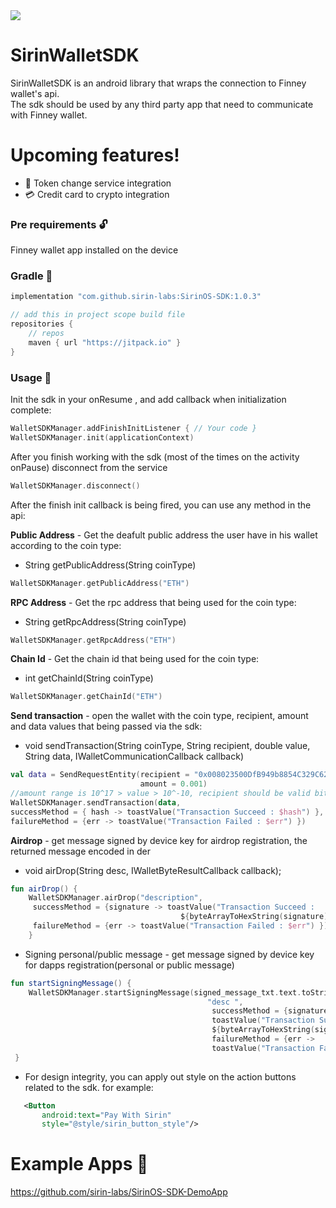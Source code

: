 
<img src="https://sirinlabs.com/wp-content/uploads/2018/10/logo-black.svg">


# SirinWalletSDK   

SirinWalletSDK is an android library that wraps the connection to Finney wallet's api.  
The sdk should be used by any third party app that need to communicate with Finney wallet.  
  
# Upcoming features!  
  * :currency_exchange: Token change service integration 
  *  :credit_card: Credit card to crypto integration
### Pre requirements  :unlock:
  Finney wallet app installed on the device  
  
###  Gradle    :hammer:
   ```gradle
 implementation "com.github.sirin-labs:SirinOS-SDK:1.0.3"
   
   // add this in project scope build file 
   repositories {
	   // repos
	   maven { url "https://jitpack.io" } 
  }  
 ```
  
### Usage  :briefcase:
  
Init the sdk in your onResume , and add callback when initialization complete:
  
  ```kotlin             
WalletSDKManager.addFinishInitListener { // Your code }  
WalletSDKManager.init(applicationContext)  
``` 

After you finish working with the sdk (most of the times on the activity onPause) disconnect from the service
  
  ```kotlin             
WalletSDKManager.disconnect()
``` 

After the finish init callback is being fired, you can use any method in the api:   
  
  
**Public Address** - Get the deafult public address the user have in his wallet according to the coin type:  
*  String getPublicAddress(String coinType)
 
  ```kotlin   
WalletSDKManager.getPublicAddress("ETH")  
```       
       
      
**RPC Address** - Get the rpc address that being used for the coin type:
* String getRpcAddress(String coinType) 
```kotlin  
WalletSDKManager.getRpcAddress("ETH")      
 ```  

**Chain Id** - Get the chain id that being used for the coin type:  
* int getChainId(String coinType)  
 ```kotlin  
WalletSDKManager.getChainId("ETH")       
 ```   
      
**Send transaction** - open the wallet with the coin type, recipient, amount and data values that being passed via the sdk:  
  
* void sendTransaction(String coinType, String recipient, double value, String data, IWalletCommunicationCallback callback)  
      
  
 ```kotlin 
 val data = SendRequestEntity(recipient = "0x008023500DfB949b8854C329C6237bFC3c060Fd6",
						      amount = 0.001) 
 //amount range is 10^17 > value > 10^-10, recipient should be valid bitcoin/ether address 
WalletSDKManager.sendTransaction(data,
successMethod = { hash -> toastValue("Transaction Succeed : $hash") },
 failureMethod = {err -> toastValue("Transaction Failed : $err") })
 ```
**Airdrop** - get message signed by device key for airdrop registration, the returned message encoded in der  
  
* void airDrop(String desc, IWalletByteResultCallback callback);  
  
 ```kotlin
 fun airDrop() {   
	 WalletSDKManager.airDrop("description",
	  successMethod = {signature -> toastValue("Transaction Succeed : 
								       ${byteArrayToHexString(signature)}")}, 
	  failureMethod = {err -> toastValue("Transaction Failed : $err") }) 
	 }  
```
 * Signing personal/public message - get message signed by device key for dapps registration(personal or public message)
 ```kotlin
 fun startSigningMessage() { 
	 WalletSDKManager.startSigningMessage(signed_message_txt.text.toString(),
										     "desc ", 
										      successMethod = {signature ->
										      toastValue("Transaction Succeed : 
										      ${byteArrayToHexString(signature)}") },
										      failureMethod = {err ->
										      toastValue("Transaction Failed : $err") })
  }  
```

* For design integrity, you can apply out style on the action buttons related to the sdk. for example:
 ```xml
    <Button
        android:text="Pay With Sirin"
        style="@style/sirin_button_style"/>  
```

# Example Apps :iphone:  
 https://github.com/sirin-labs/SirinOS-SDK-DemoApp
